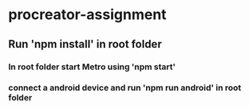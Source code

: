 # procreator-assignment

## Run 'npm install' in root folder
### In root folder start Metro using 'npm start'
### connect a android device and run 'npm run android' in root folder
